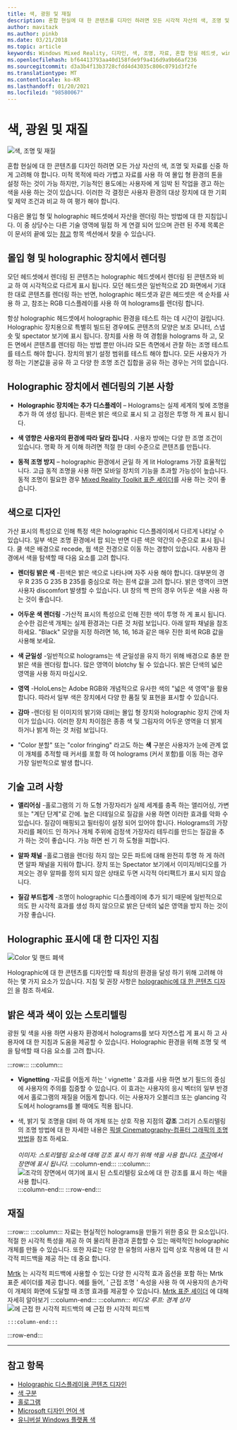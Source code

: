 ```yaml
---
title: 색, 광원 및 재질
description: 혼합 현실에 대 한 콘텐츠를 디자인 하려면 모든 시각적 자산의 색, 조명 및 자료를 신중 하 게 고려해 야 합니다.
author: mavitazk
ms.author: pinkb
ms.date: 03/21/2018
ms.topic: article
keywords: Windows Mixed Reality, 디자인, 색, 조명, 자료, 혼합 현실 헤드셋, windows mixed Reality 헤드셋, 가상 현실 헤드셋, HoloLens, MRTK, Mixed Reality Toolkit
ms.openlocfilehash: bf64413793aa40d158fde9f9a416d9a9b66af236
ms.sourcegitcommit: d3a3b4f13b3728cfdd4d43035c806c0791d3f2fe
ms.translationtype: MT
ms.contentlocale: ko-KR
ms.lasthandoff: 01/20/2021
ms.locfileid: "98580067"
---
```

# <a name="color-light-and-materials"></a>색, 광원 및 재질

![색, 조명 및 재질](images/RemoteRendering.jpg)

혼합 현실에 대 한 콘텐츠를 디자인 하려면 모든 가상 자산의 색, 조명 및 자료를 신중 하 게 고려해 야 합니다. 미적 목적에 따라 가볍고 자료를 사용 하 여 몰입 형 환경의 톤을 설정 하는 것이 가능 하지만, 기능적인 용도에는 사용자에 게 임박 된 작업을 경고 하는 색을 사용 하는 것이 있습니다. 이러한 각 결정은 사용자 환경의 대상 장치에 대 한 기회 및 제약 조건과 비교 하 여 평가 해야 합니다.

다음은 몰입 형 및 holographic 헤드셋에서 자산을 렌더링 하는 방법에 대 한 지침입니다. 이 중 상당수는 다른 기술 영역에 밀접 하 게 연결 되어 있으며 관련 된 주제 목록은이 문서의 끝에 있는 [참고](color-light-and-materials.md#see-also) 항목 섹션에서 찾을 수 있습니다.

## <a name="rendering-on-immersive-vs-holographic-devices"></a>몰입 형 및 holographic 장치에서 렌더링

모던 헤드셋에서 렌더링 된 콘텐츠는 holographic 헤드셋에서 렌더링 된 콘텐츠와 비교 하 여 시각적으로 다르게 표시 됩니다. 모던 헤드셋은 일반적으로 2D 화면에서 기대한 대로 콘텐츠를 렌더링 하는 반면, holographic 헤드셋과 같은 헤드셋은 색 순차를 사용 하 고, 참조는 RGB 디스플레이를 사용 하 여 holograms를 렌더링 합니다.

항상 holographic 헤드셋에서 holographic 환경을 테스트 하는 데 시간이 걸립니다. Holographic 장치용으로 특별히 빌드된 경우에도 콘텐츠의 모양은 보조 모니터, 스냅숏 및 spectator 보기에 표시 됩니다. 장치를 사용 하 여 경험을 holograms 하 고, 모든 면에서 콘텐츠를 렌더링 하는 방법 뿐만 아니라 모든 측면에서 관찰 하는 조명 테스트를 테스트 해야 합니다. 장치의 밝기 설정 범위를 테스트 해야 합니다. 모든 사용자가 가정 하는 기본값을 공유 하 고 다양 한 조명 조건 집합을 공유 하는 경우는 거의 없습니다.

## <a name="fundamentals-of-rendering-on-holographic-devices"></a>Holographic 장치에서 렌더링의 기본 사항

* **Holographic 장치에는 추가 디스플레이** – Holograms는 실제 세계의 빛에 조명을 추가 하 여 생성 됩니다. 흰색은 밝은 색으로 표시 되 고 검정은 투명 하 게 표시 됩니다.

* **색 영향은 사용자의 환경에 따라 달라 집니다** . 사용자 방에는 다양 한 조명 조건이 있습니다. 명확 하 게 이해 하려면 적절 한 대비 수준으로 콘텐츠를 만듭니다.

* **동적 조명 방지** – holographic 환경에서 균일 하 게 lit Holograms 가장 효율적입니다. 고급 동적 조명을 사용 하면 모바일 장치의 기능을 초과할 가능성이 높습니다. 동적 조명이 필요한 경우 [Mixed Reality Toolkit 표준 셰이더](https://github.com/microsoft/MixedRealityToolkit-Unity/blob/mrtk_release/Documentation/README_MRTKStandardShader.md)를 사용 하는 것이 좋습니다. 

## <a name="designing-with-color"></a>색으로 디자인

가산 표시의 특성으로 인해 특정 색은 holographic 디스플레이에서 다르게 나타날 수 있습니다. 일부 색은 조명 환경에서 팝 되는 반면 다른 색은 약간의 수준으로 표시 됩니다. 쿨 색은 배경으로 recede, 웜 색은 전경으로 이동 하는 경향이 있습니다. 사용자 환경에서 색을 탐색할 때 다음 요소를 고려 합니다.

* **렌더링 밝은 색** -흰색은 밝은 색으로 나타나며 자주 사용 해야 합니다. 대부분의 경우 R 235 G 235 B 235를 중심으로 하는 흰색 값을 고려 합니다. 밝은 영역이 크면 사용자 discomfort 발생할 수 있습니다. UI 창의 백 판의 경우 어두운 색을 사용 하는 것이 좋습니다.

* **어두운 색 렌더링** -가산적 표시의 특성으로 인해 진한 색이 투명 하 게 표시 됩니다. 순수한 검은색 개체는 실제 환경과는 다른 것 처럼 보입니다. 아래 알파 채널을 참조 하세요. "Black" 모양을 지정 하려면 16, 16, 16과 같은 매우 진한 회색 RGB 값을 사용해 보세요.

* **색 균일성** -일반적으로 holograms는 색 균일성을 유지 하기 위해 배경으로 충분 한 밝은 색을 렌더링 합니다. 많은 영역이 blotchy 될 수 있습니다. 밝은 단색의 넓은 영역을 사용 하지 마십시오.

* **영역** -HoloLens는 Adobe RGB와 개념적으로 유사한 색의 "넓은 색 영역"을 활용 합니다. 따라서 일부 색은 장치에서 다양 한 품질 및 표현을 표시할 수 있습니다.

* **감마** -렌더링 된 이미지의 밝기와 대비는 몰입 형 장치와 holographic 장치 간에 차이가 있습니다. 이러한 장치 차이점은 종종 색 및 그림자의 어두운 영역을 더 밝게 하거나 밝게 하는 것 처럼 보입니다.

* "Color 분할" 또는 "color fringing" 라고도 하는 **색** 구분은 사용자가 눈에 관계 없이 개체를 추적할 때 커서를 포함 하 여 holograms (커서 포함)를 이동 하는 경우 가장 일반적으로 발생 합니다.

## <a name="technical-considerations"></a>기술 고려 사항

* **앨리어싱** -홀로그램의 기 하 도형 가장자리가 실제 세계를 충족 하는 앨리어싱, 가변 또는 "계단 단계"로 간에. 높은 디테일으로 질감을 사용 하면 이러한 효과를 악화 수 있습니다. 질감이 매핑되고 필터링이 설정 되어 있어야 합니다. Holograms의 가장자리를 페이드 인 하거나 개체 주위에 검정색 가장자리 테두리를 만드는 질감을 추가 하는 것이 좋습니다. 가능 하면 씬 기 하 도형을 피합니다.

* **알파 채널** -홀로그램을 렌더링 하지 않는 모든 파트에 대해 완전히 투명 하 게 하려면 알파 채널을 지워야 합니다. 장치 또는 Spectator 보기에서 이미지/비디오를 가져오는 경우 알파를 정의 되지 않은 상태로 두면 시각적 아티팩트가 표시 되지 않습니다.

* **질감 부드럽게** -조명이 holographic 디스플레이에 추가 되기 때문에 일반적으로 의도 한 시각적 효과를 생성 하지 않으므로 밝은 단색의 넓은 영역을 방지 하는 것이 가장 좋습니다.

## <a name="design-guidelines-for-holographic-display"></a>Holographic 표시에 대 한 디자인 지침

![Color 및 핸드 폐색](images/color_handocclusion.jpg)

Holographic에 대 한 콘텐츠를 디자인할 때 최상의 환경을 달성 하기 위해 고려해 야 하는 몇 가지 요소가 있습니다. 지침 및 권장 사항은 [holographic에 대 한 콘텐츠 디자인](designing-content-for-holographic-display.md) 을 참조 하세요.

## <a name="storytelling-with-light-and-color"></a>밝은 색과 색이 있는 스토리텔링

광원 및 색을 사용 하면 사용자 환경에서 holograms를 보다 자연스럽 게 표시 하 고 사용자에 대 한 지침과 도움을 제공할 수 있습니다. Holographic 환경을 위해 조명 및 색을 탐색할 때 다음 요소를 고려 합니다.

:::row:::
    :::column:::
* **Vignetting** -자료를 어둡게 하는 ' vignette ' 효과를 사용 하면 보기 필드의 중심에 사용자의 주의를 집중할 수 있습니다. 이 효과는 사용자의 응시 벡터의 일부 반경에서 홀로그램의 재질을 어둡게 합니다. 이는 사용자가 오블리크 또는 glancing 각도에서 holograms를 볼 때에도 적용 됩니다.

* 색, 밝기 및 조명을 대비 하 여 개체 또는 상호 작용 지점의 **강조** 그리기 스토리텔링의 조명 방법에 대 한 자세한 내용은 [픽셀 Cinematography-컴퓨터 그래픽의 조명 방법](http://media.siggraph.org/education/cgsource/Archive/ConfereceCourses/S96/course30.pdf)을 참조 하세요.<br>
        <br>
        *이미지: 스토리텔링 요소에 대해 강조 표시 하기 위해 색을 사용 합니다. [조각](https://www.microsoft.com/p/fragments/9nblggh5ggm8)에서 장면에 표시 됩니다.*
    :::column-end:::
        :::column:::
        ![조각의 장면에서 여기에 표시 된 스토리텔링 요소에 대 한 강조를 표시 하는 색을 사용 합니다.](images/640px-fragments.jpg)<br>
    :::column-end:::
:::row-end:::

## <a name="materials"></a>재질

:::row:::
    :::column:::
자료는 현실적인 holograms을 만들기 위한 중요 한 요소입니다. 적절 한 시각적 특성을 제공 하 여 물리적 환경과 혼합할 수 있는 매력적인 holographic 개체를 만들 수 있습니다. 또한 자료는 다양 한 유형의 사용자 입력 상호 작용에 대 한 시각적 피드백을 제공 하는 데 중요 합니다.  

[Mrtk](https://github.com/Microsoft/MixedRealityToolkit-Unity) 는 시각적 피드백에 사용할 수 있는 다양 한 시각적 효과 옵션을 포함 하는 Mrtk 표준 셰이더를 제공 합니다. 예를 들어, ' 근접 조명 ' 속성을 사용 하 여 사용자의 손가락이 개체의 화면에 도달할 때 조명 효과를 제공할 수 있습니다. [Mrtk 표준 셰이더](https://microsoft.github.io/MixedRealityToolkit-Unity/Documentation/README_MRTKStandardShader.html) 에 대해 자세히 알아보기
    :::column-end:::
        :::column:::
    *비디오 루프: 경계 상자* 
     ![ 에 근접 한 시각적 피드백의 예 근접 한 시각적 피드백](images/HoloLens2_Proximity.gif)

    :::column-end:::
:::row-end:::
<br>

---

## <a name="see-also"></a>참고 항목
* [Holographic 디스플레이용 콘텐츠 디자인](designing-content-for-holographic-display.md)
* [색 구분](../develop/platform-capabilities-and-apis/hologram-stability.md#color-separation)
* [홀로그램](../discover/hologram.md)
* [Microsoft 디자인 언어 색](https://www.microsoft.com/design/color)
* [유니버설 Windows 플랫폼 색](/windows/uwp/style/color)